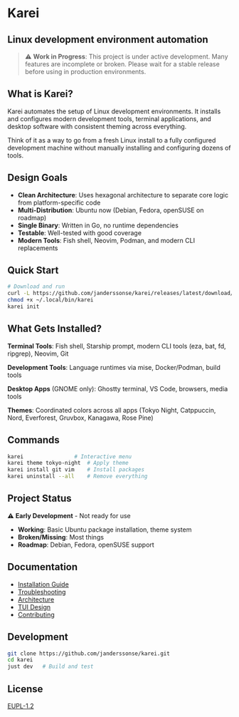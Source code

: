 # Karei

## Linux development environment automation

> ⚠️ **Work in Progress**: This project is under active development. Many features are incomplete or broken. Please wait for a stable release before using in production environments.

## What is Karei?

Karei automates the setup of Linux development environments. It installs and configures modern development tools, terminal applications, and desktop software with consistent theming across everything.

Think of it as a way to go from a fresh Linux install to a fully configured development machine without manually installing and configuring dozens of tools.

## Design Goals

- **Clean Architecture**: Uses hexagonal architecture to separate core logic from platform-specific code
- **Multi-Distribution**: Ubuntu now (Debian, Fedora, openSUSE on roadmap)
- **Single Binary**: Written in Go, no runtime dependencies
- **Testable**: Well-tested with good coverage
- **Modern Tools**: Fish shell, Neovim, Podman, and modern CLI replacements

## Quick Start

```bash
# Download and run
curl -L https://github.com/janderssonse/karei/releases/latest/download/karei -o ~/.local/bin/karei
chmod +x ~/.local/bin/karei
karei init
```

## What Gets Installed?

**Terminal Tools**: Fish shell, Starship prompt, modern CLI tools (eza, bat, fd, ripgrep), Neovim, Git

**Development Tools**: Language runtimes via mise, Docker/Podman, build tools

**Desktop Apps** (GNOME only): Ghostty terminal, VS Code, browsers, media tools

**Themes**: Coordinated colors across all apps (Tokyo Night, Catppuccin, Nord, Everforest, Gruvbox, Kanagawa, Rose Pine)

## Commands

```bash
karei                # Interactive menu
karei theme tokyo-night  # Apply theme
karei install git vim    # Install packages  
karei uninstall --all    # Remove everything
```

## Project Status

⚠️ **Early Development** - Not ready for use

- **Working**: Basic Ubuntu package installation, theme system
- **Broken/Missing**: Most things
- **Roadmap**: Debian, Fedora, openSUSE support

## Documentation

- [Installation Guide](INSTALL.md)
- [Troubleshooting](TROUBLESHOOTING.md)
- [Architecture](docs/HEXAGONAL_ARCHITECTURE.md)
- [TUI Design](docs/tui-architecture.md)
- [Contributing](CONTRIBUTING.md)

## Development

```bash
git clone https://github.com/janderssonse/karei.git
cd karei
just dev   # Build and test
```

## License

[EUPL-1.2](LICENSE)
